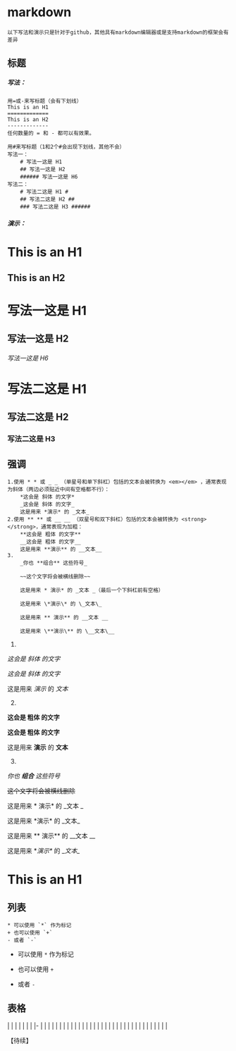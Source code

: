 # markdown
	以下写法和演示只是针对于github，其他具有markdown编辑器或是支持markdown的框架会有差异

标题
-

##### 写法：
```text
用=或-来写标题（会有下划线）
This is an H1
=============
This is an H2
-------------
任何数量的 = 和 - 都可以有效果。

用#来写标题（1和2个#会出现下划线，其他不会）
写法一：
	# 写法一这是 H1
	## 写法一这是 H2
	###### 写法一这是 H6
写法二：
	# 写法二这是 H1 #
	## 写法二这是 H2 ##
	### 写法二这是 H3 ######
```

##### 演示：

This is an H1
=

This is an H2
-------------

# 写法一这是 H1

## 写法一这是 H2

###### 写法一这是 H6

# 写法二这是 H1 #

## 写法二这是 H2 ##

### 写法二这是 H3 ######

强调
-
```text
1.使用 * * 或 _ _ （单星号和单下斜杠）包括的文本会被转换为 <em></em> ，通常表现为斜体（两边必须贴近中间有空格都不行）：
	*这会是 斜体 的文字*
	_这会是 斜体 的文字_
	这是用来 *演示* 的 _文本_
2.使用 ** ** 或 __ __ （双星号和双下斜杠）包括的文本会被转换为 <strong></strong>，通常表现为加粗：
	**这会是 粗体 的文字**
	__这会是 粗体 的文字__
	这是用来 **演示** 的 __文本__
3.
	_你也 **组合** 这些符号_

	~~这个文字将会被横线删除~~
	
	这是用来 * 演示* 的 _文本 _（最后一个下斜杠前有空格）
	
	这是用来 \*演示\* 的 \_文本\_
	
	这是用来 ** 演示** 的 __文本 __

	这是用来 \**演示\** 的 \__文本\__
```

1.

*这会是 斜体 的文字*

_这会是 斜体 的文字_

这是用来 *演示* 的 _文本_

2.

**这会是 粗体 的文字**

__这会是 粗体 的文字__

这是用来 **演示** 的 __文本__

3.

_你也 **组合** 这些符号_

~~这个文字将会被横线删除~~

这是用来 * 演示* 的 _文本 _
	
这是用来 \*演示\* 的 \_文本\_

这是用来 ** 演示** 的 __文本 __

这是用来 \**演示\** 的 \__文本\__
	
This is an H1
=

列表
-
```text
* 可以使用 `*` 作为标记
+ 也可以使用 `+`
- 或者 `-`
```

* 可以使用 `*` 作为标记
+ 也可以使用 `+`
- 或者 `-`

表格
-

| | | | | | |
|- | | | | | |
| | | | | | |
| | | | | | |
| | | | | | |
| | | | | | | 

【待续】

